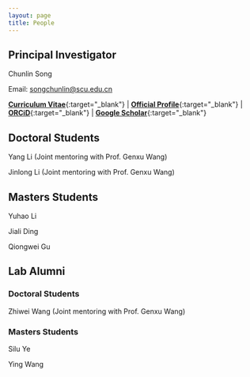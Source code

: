 ```yaml
---
layout: page
title: People
---
```


## Principal Investigator
Chunlin Song

Email: songchunlin@scu.edu.cn

[**Curriculum Vitae**](http://songchunlin.net/files/others/songchunlin_cv.pdf){:target="_blank"} | [**Official Profile**](https://cwrh.scu.edu.cn/info/1049/2222.htm){:target="_blank"} | [**ORCiD**](http://orcid.org/0000-0003-3627-2350){:target="_blank"}  | [**Google Scholar**](http://orcid.org/0000-0003-3627-2350){:target="_blank"} 

## Doctoral Students
Yang Li (Joint mentoring with Prof. Genxu Wang)

Jinlong Li (Joint mentoring with Prof. Genxu Wang)

## Masters Students
Yuhao Li

Jiali Ding

Qiongwei Gu

## Lab Alumni
### Doctoral Students
Zhiwei Wang (Joint mentoring with Prof. Genxu Wang)

### Masters Students
Silu Ye

Ying Wang

